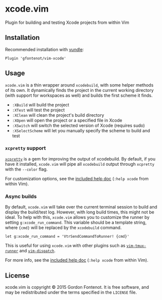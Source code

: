 # xcode.vim

Plugin for building and testing Xcode projects from within Vim


## Installation

Recommended installation with [vundle](https://github.com/gmarik/vundle):

```vim
Plugin 'gfontenot/vim-xcode'
```

## Usage

`xcode.vim` is a thin wrapper around `xcodebuild`, with some helper methods of
its own. It dynamically finds the project in the current working directory
(with support for workspaces as well) and builds the first scheme it finds.

 - `:XBuild` will build the project
 - `:XTest` will test the project
 - `:XClean` will clean the project's build directory
 - `:XOpen` will open the project or a specified file in Xcode
 - `:XSwitch` will switch the selected version of Xcode (requires sudo)
 - `:XSelectScheme` will let you manually specify the scheme to build and test

### `xcpretty` support

[`xcpretty`] is a gem for improving the output of xcodebuild. By default, if
you have it installed, `xcode.vim` will pipe all `xcodebuild` output through
`xcpretty` with the `--color` flag.

[`xcpretty`]: https://github.com/supermarin/xcpretty

For customization options, see the [included help doc][help] (`:help xcode`
from within Vim).

[help]: https://github.com/gfontenot/vim-xcode/blob/master/doc/xcode.txt

### Async builds

By default, `xcode.vim` will take over the current terminal session to build
and display the build/test log. However, with long build times, this might not
be ideal. To help with this, `xcode.vim` allows you to customize the runner by
setting `g:xcode_run_command`. This variable should be a template string,
where `{cmd}` will be replaced by the `xcodebuild` command.

```vim
let g:xcode_run_command = 'VtrSendCommandToRunner! {cmd}'
```

This is useful for using `xcode.vim` with other plugins such as
[`vim-tmux-runner`] and [`vim-dispatch`].

[`vim-tmux-runner`]: https://github.com/christoomey/vim-tmux-runner
[`vim-dispatch`]: https://github.com/tpope/vim-dispatch

For more info, see the [included help doc][help] (`:help xcode` from within
Vim).

## License

xcode.vim is copyright © 2015 Gordon Fontenot. It is free software, and may be
redistributed under the terms specified in the `LICENSE` file.
